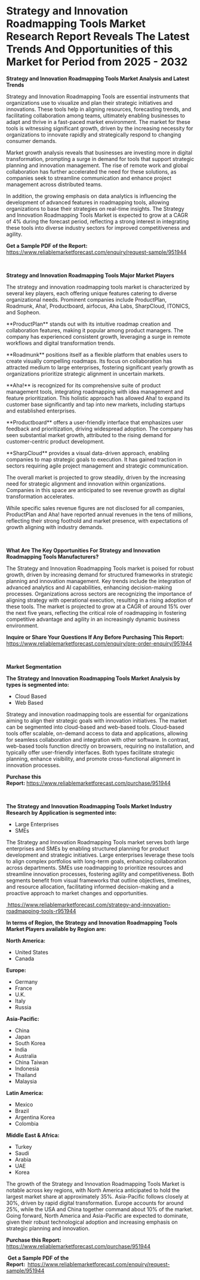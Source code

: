 <p><h1>Strategy and Innovation Roadmapping Tools Market Research Report Reveals The Latest Trends And Opportunities of this Market for Period from 2025 - 2032</h1></p><p><strong>Strategy and Innovation Roadmapping Tools Market Analysis and Latest Trends</strong></p>
<p><p>Strategy and Innovation Roadmapping Tools are essential instruments that organizations use to visualize and plan their strategic initiatives and innovations. These tools help in aligning resources, forecasting trends, and facilitating collaboration among teams, ultimately enabling businesses to adapt and thrive in a fast-paced market environment. The market for these tools is witnessing significant growth, driven by the increasing necessity for organizations to innovate rapidly and strategically respond to changing consumer demands.</p><p>Market growth analysis reveals that businesses are investing more in digital transformation, prompting a surge in demand for tools that support strategic planning and innovation management. The rise of remote work and global collaboration has further accelerated the need for these solutions, as companies seek to streamline communication and enhance project management across distributed teams. </p><p>In addition, the growing emphasis on data analytics is influencing the development of advanced features in roadmapping tools, allowing organizations to base their strategies on real-time insights. The Strategy and Innovation Roadmapping Tools Market is expected to grow at a CAGR of 4% during the forecast period, reflecting a strong interest in integrating these tools into diverse industry sectors for improved competitiveness and agility.</p></p>
<p><strong>Get a Sample PDF of the Report:&nbsp;</strong> <a href="https://www.reliablemarketforecast.com/enquiry/request-sample/951944?utm_campaign=2307&utm_medium=2&utm_source=Github&utm_content=ia&utm_term=17042025&utm_id=strategy-and-innovation-roadmapping-tools">https://www.reliablemarketforecast.com/enquiry/request-sample/951944</a></p>
<p>&nbsp;</p>
<p><strong>Strategy and Innovation Roadmapping Tools Major Market Players</strong></p>
<p><p>The strategy and innovation roadmapping tools market is characterized by several key players, each offering unique features catering to diverse organizational needs. Prominent companies include ProductPlan, Roadmunk, Aha!, Productboard, airfocus, Aha Labs, SharpCloud, ITONICS, and Sopheon.</p><p>**ProductPlan** stands out with its intuitive roadmap creation and collaboration features, making it popular among product managers. The company has experienced consistent growth, leveraging a surge in remote workflows and digital transformation trends. </p><p>**Roadmunk** positions itself as a flexible platform that enables users to create visually compelling roadmaps. Its focus on collaboration has attracted medium to large enterprises, fostering significant yearly growth as organizations prioritize strategic alignment in uncertain markets.</p><p>**Aha!** is recognized for its comprehensive suite of product management tools, integrating roadmapping with idea management and feature prioritization. This holistic approach has allowed Aha! to expand its customer base significantly and tap into new markets, including startups and established enterprises.</p><p>**Productboard** offers a user-friendly interface that emphasizes user feedback and prioritization, driving widespread adoption. The company has seen substantial market growth, attributed to the rising demand for customer-centric product development.</p><p>**SharpCloud** provides a visual data-driven approach, enabling companies to map strategic goals to execution. It has gained traction in sectors requiring agile project management and strategic communication.</p><p>The overall market is projected to grow steadily, driven by the increasing need for strategic alignment and innovation within organizations. Companies in this space are anticipated to see revenue growth as digital transformation accelerates.</p><p>While specific sales revenue figures are not disclosed for all companies, ProductPlan and Aha! have reported annual revenues in the tens of millions, reflecting their strong foothold and market presence, with expectations of growth aligning with industry demands.</p></p>
<p>&nbsp;</p>
<p><strong>What Are The Key Opportunities For Strategy and Innovation Roadmapping Tools Manufacturers?</strong></p>
<p><p>The Strategy and Innovation Roadmapping Tools market is poised for robust growth, driven by increasing demand for structured frameworks in strategic planning and innovation management. Key trends include the integration of advanced analytics and AI capabilities, enhancing decision-making processes. Organizations across sectors are recognizing the importance of aligning strategy with operational execution, resulting in a rising adoption of these tools. The market is projected to grow at a CAGR of around 15% over the next five years, reflecting the critical role of roadmapping in fostering competitive advantage and agility in an increasingly dynamic business environment.</p></p>
<p><strong>Inquire or Share Your Questions If Any Before Purchasing This Report:</strong> <a href="https://www.reliablemarketforecast.com/enquiry/pre-order-enquiry/951944?utm_campaign=2307&utm_medium=2&utm_source=Github&utm_content=ia&utm_term=17042025&utm_id=strategy-and-innovation-roadmapping-tools">https://www.reliablemarketforecast.com/enquiry/pre-order-enquiry/951944</a></p>
<p>&nbsp;</p>
<p><strong>Market Segmentation</strong></p>
<p><strong>The Strategy and Innovation Roadmapping Tools Market Analysis by types is segmented into:</strong></p>
<p><ul><li>Cloud Based</li><li>Web Based</li></ul></p>
<p><p>Strategy and innovation roadmapping tools are essential for organizations aiming to align their strategic goals with innovation initiatives. The market can be segmented into cloud-based and web-based tools. Cloud-based tools offer scalable, on-demand access to data and applications, allowing for seamless collaboration and integration with other software. In contrast, web-based tools function directly on browsers, requiring no installation, and typically offer user-friendly interfaces. Both types facilitate strategic planning, enhance visibility, and promote cross-functional alignment in innovation processes.</p></p>
<p><strong>Purchase this Report:&nbsp;</strong><a href="https://www.reliablemarketforecast.com/purchase/951944?utm_campaign=2307&utm_medium=2&utm_source=Github&utm_content=ia&utm_term=17042025&utm_id=strategy-and-innovation-roadmapping-tools">https://www.reliablemarketforecast.com/purchase/951944</a></p>
<p>&nbsp;</p>
<p><strong>The Strategy and Innovation Roadmapping Tools Market Industry Research by Application is segmented into:</strong></p>
<p><ul><li>Large Enterprises</li><li>SMEs</li></ul></p>
<p><p>The Strategy and Innovation Roadmapping Tools market serves both large enterprises and SMEs by enabling structured planning for product development and strategic initiatives. Large enterprises leverage these tools to align complex portfolios with long-term goals, enhancing collaboration across departments. SMEs use roadmapping to prioritize resources and streamline innovation processes, fostering agility and competitiveness. Both segments benefit from visual frameworks that outline objectives, timelines, and resource allocation, facilitating informed decision-making and a proactive approach to market changes and opportunities.</p></p>
<p><a href="https://www.reliablemarketforecast.com/strategy-and-innovation-roadmapping-tools-r951944?utm_campaign=2307&utm_medium=2&utm_source=Github&utm_content=ia&utm_term=17042025&utm_id=strategy-and-innovation-roadmapping-tools">&nbsp;https://www.reliablemarketforecast.com/strategy-and-innovation-roadmapping-tools-r951944</a></p>
<p><strong>In terms of Region, the Strategy and Innovation Roadmapping Tools Market Players available by Region are:</strong></p>
<p>
    <p> <strong> North America: </strong>
        <ul>
            <li>United States</li>
            <li>Canada</li>
        </ul>
        </p> 
    <p> <strong> Europe: </strong>
        <ul>
            <li>Germany</li>
            <li>France</li>
            <li>U.K.</li>
            <li>Italy</li>
            <li>Russia</li>
        </ul>
        </p> 
    <p> <strong> Asia-Pacific: </strong>
        <ul>
            <li>China</li>
            <li>Japan</li>
            <li>South Korea</li>
            <li>India</li>
            <li>Australia</li>
            <li>China Taiwan</li>
            <li>Indonesia</li>
            <li>Thailand</li>
            <li>Malaysia</li>
        </ul>
        </p> 
    <p> <strong> Latin America: </strong>
        <ul>
            <li>Mexico</li>
            <li>Brazil</li>
            <li>Argentina Korea</li>
            <li>Colombia</li>
        </ul>
        </p> 
    <p> <strong> Middle East & Africa: </strong>
        <ul>
            <li>Turkey</li>
            <li>Saudi</li>
            <li>Arabia</li>
            <li>UAE</li>
            <li>Korea</li>
        </ul>
    </p>
    </p>
<p><p>The growth of the Strategy and Innovation Roadmapping Tools Market is notable across key regions, with North America anticipated to hold the largest market share at approximately 35%. Asia-Pacific follows closely at 30%, driven by rapid digital transformation. Europe accounts for around 25%, while the USA and China together command about 10% of the market. Going forward, North America and Asia-Pacific are expected to dominate, given their robust technological adoption and increasing emphasis on strategic planning and innovation.</p></p>
<p><strong>Purchase this Report: </strong><a href="https://www.reliablemarketforecast.com/purchase/951944?utm_campaign=2307&utm_medium=2&utm_source=Github&utm_content=ia&utm_term=17042025&utm_id=strategy-and-innovation-roadmapping-tools">https://www.reliablemarketforecast.com/purchase/951944</a></p>
<p>&nbsp;<strong>Get a Sample PDF of the Report:&nbsp;&nbsp;</strong><a href="https://www.reliablemarketforecast.com/enquiry/request-sample/951944?utm_campaign=2307&utm_medium=2&utm_source=Github&utm_content=ia&utm_term=17042025&utm_id=strategy-and-innovation-roadmapping-tools">https://www.reliablemarketforecast.com/enquiry/request-sample/951944</a></p>
<p><strong></strong></p>
<p><p></p><p></p><p></p></p>